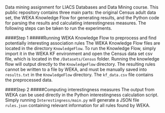 Data mining assignment for LIACS Databases and Data Mining course. This public repository contains three main parts: the original Census adult data set, the WEKA Knowledge Flow for generating results, and the Python code for parsing the results and calculating interestingness measures. The following steps can be taken to run the experiments.

####Step 1
#####Running WEKA Knowledge Flow to preprocess and find potentially interesting association rules
The WEKA Knowledge Flow files are located in the directory `KnowledgeFlow`. To run the Knowledge Flow, simply import it in the WEKA KF environment and open the Census data set csv file, which is located in the `/Datasets/Census` folder. Running the knowledge flow will output directly to the `KnowledgeFlow` directory. The resulting rules cannot be written to a file by WEKA, and must be manually saved into `results.txt` in the `KnowledgeFlow` directory. The `kf_data.csv` file contains the preprocessed data.

####Step 2
#####Computing interestingness measures
The output from WEKA can be used directly in the Python interestingness calculation script. Simply running `Interestingness/main.py` will generate a JSON file `rules.json` containing relevant information for all rules found by WEKA.
